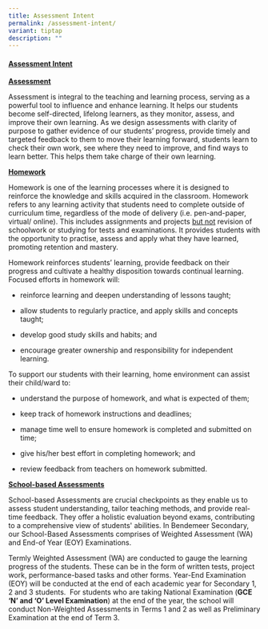 ```yaml
---
title: Assessment Intent
permalink: /assessment-intent/
variant: tiptap
description: ""
---
```

<h4><strong><u>Assessment Intent</u></strong></h4>
<p><strong><u>Assessment</u></strong>
</p>
<p>Assessment is integral to the teaching and learning process, serving as
a powerful tool to influence and enhance learning. It helps our students
become self-directed, lifelong learners, as they monitor, assess, and improve
their own learning. As we design assessments with clarity of purpose to
gather evidence of our students’ progress, provide timely and targeted
feedback to them to move their learning forward, students learn to check
their own work, see where they need to improve, and find ways to learn
better. This helps them take charge of their own learning.</p>
<p></p>
<p><strong><u>Homework</u></strong>
</p>
<p>Homework is one of the learning processes where it is designed to reinforce
the knowledge and skills acquired in the classroom. Homework refers to
any learning activity that students need to complete outside of curriculum
time, regardless of the mode of delivery (i.e. pen-and-paper, virtual/
online). This includes assignments and projects <u>but not</u> revision of
schoolwork or studying for tests and examinations. It provides students
with the opportunity to practise, assess and apply what they have learned,
promoting retention and mastery.</p>
<p></p>
<p>Homework reinforces students’ learning, provide feedback on their progress
and cultivate a healthy disposition towards continual learning. Focused
efforts in homework will:</p>
<ul data-tight="true" class="tight">
<li>
<p>reinforce learning and deepen understanding of lessons taught;</p>
</li>
<li>
<p>allow students to regularly practice, and apply skills and concepts taught;</p>
</li>
<li>
<p>develop good study skills and habits; and</p>
</li>
<li>
<p>encourage greater ownership and responsibility for independent learning.</p>
</li>
</ul>
<p></p>
<p>To support our students with their learning, home environment can assist
their child/ward to:</p>
<ul data-tight="true" class="tight">
<li>
<p>understand the purpose of homework, and what is expected of them;</p>
</li>
<li>
<p>keep track of homework instructions and deadlines;</p>
</li>
<li>
<p>manage time well to ensure homework is completed and submitted on time;</p>
</li>
<li>
<p>give his/her best effort in completing homework; and</p>
</li>
<li>
<p>review feedback from teachers on homework submitted.<strong>&nbsp;</strong>
</p>
</li>
</ul>
<p><strong><u>School-based Assessments</u></strong>
</p>
<p>School-based Assessments are crucial checkpoints as they enable us to
assess student understanding, tailor teaching methods, and provide real-time
feedback. They offer a holistic evaluation beyond exams, contributing to
a comprehensive view of students' abilities. In Bendemeer Secondary, our
School-Based Assessments comprises of Weighted Assessment (WA) and End-of
Year (EOY) Examinations.</p>
<p></p>
<p>Termly Weighted Assessment (WA) are conducted to gauge the learning progress
of the students. These can be in the form of written tests, project work,
performance-based tasks and other forms. Year-End Examination (EOY) will
be conducted at the end of each academic year for Secondary 1, 2 and 3
students.&nbsp; For students who are taking National Examination (<strong>GCE ‘N’ and ‘O’ Level Examination</strong>)
at the end of the year, the school will conduct Non-Weighted Assessments
in Terms 1 and 2 as well as Preliminary Examination at the end of Term
3.</p>